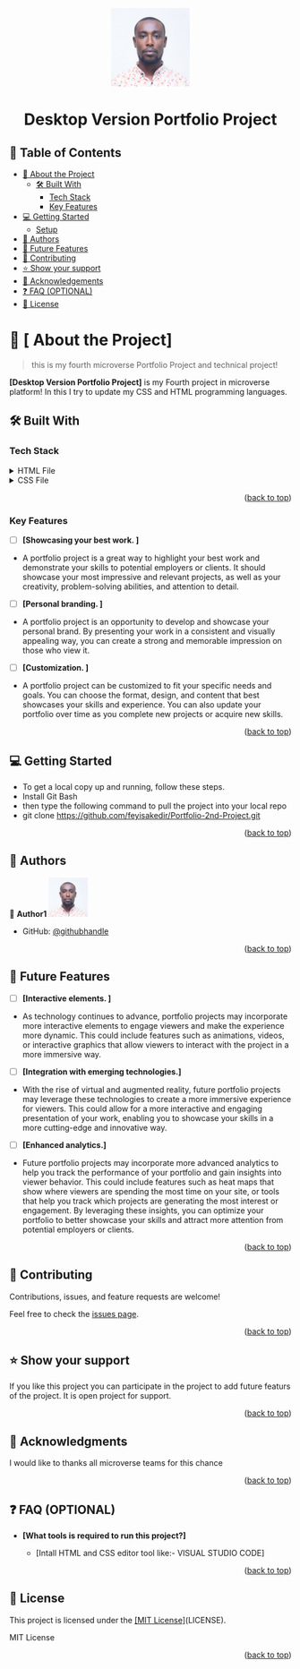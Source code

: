 <a name="readme-top"></a>
<div align="center">
  <img src="FNT_6121.JPG" alt="Hello World" width="140"  height="auto" />
  <br/>
  <h1> Desktop Version Portfolio Project</h1>
</div>

## 📗 Table of Contents

- [📖 About the Project](#about-project)
  - [🛠 Built With](#built-with)
    - [Tech Stack](#tech-stack)
    - [Key Features](#key-features)
- [💻 Getting Started](#getting-started)
  - [Setup](#setup)
- [👥 Authors](#authors)
- [🔭 Future Features](#future-features)
- [🤝 Contributing](#contributing)
- [⭐️ Show your support](#support)
- [🙏 Acknowledgements](#acknowledgements)
- [❓ FAQ (OPTIONAL)](#faq)
- [📝 License](#license)


# 📖 [ About the Project] <a name="about-project"></a>
> this is my fourth microverse Portfolio Project and technical project!

**[Desktop Version Portfolio Project]** is my Fourth project in microverse platform! In this I try to update my CSS and HTML programming languages. 

## 🛠 Built With <a name="built-with"></a>

### Tech Stack <a name="tech-stack"></a>

<details>
  <summary>HTML File</summary>
  <ul>
    <li><a href="https://github.com/feyisakedir/Portfolio-2nd-Project/blob/Desktop-Version/index.html">index.html</a></li>
  </ul>
</details>
<details>
  <summary>CSS File</summary>
  <ul>
    <li><a href="https://github.com/feyisakedir/Portfolio-2nd-Project/blob/Desktop-Version/styles.css">style.css</a></li>
  </ul>
</details>
<p align="right">(<a href="#readme-top">back to top</a>)</p>

### Key Features <a name="key-features"></a>

- [ ] **[Showcasing your best work. ]**
- A portfolio project is a great way to highlight your best work and demonstrate your skills to potential employers or clients. It should showcase your most impressive and relevant projects, as well as your creativity, problem-solving abilities, and attention to detail.
- [ ] **[Personal branding. ]**
- A portfolio project is an opportunity to develop and showcase your personal brand. By presenting your work in a consistent and visually appealing way, you can create a strong and memorable impression on those who view it.
- [ ] **[Customization. ]**
- A portfolio project can be customized to fit your specific needs and goals. You can choose the format, design, and content that best showcases your skills and experience. You can also update your portfolio over time as you complete new projects or acquire new skills.
<p align="right">(<a href="#readme-top">back to top</a>)</p>

## 💻 Getting Started <a name="getting-started"></a>

- To get a local copy up and running, follow these steps.
- Install Git Bash
- then type the following command to pull the project into your local repo
- git clone https://github.com/feyisakedir/Portfolio-2nd-Project.git

<p align="right">(<a href="#readme-top">back to top</a>)</p>

## 👥 Authors <a name="authors"></a>

👤 **Author1**
<img src="FNT_6121.JPG" alt="Feyisa Kedir " width="70"  height="auto" /></div>
- GitHub: [@githubhandle](https://github.com/feyisakedir)

<p align="right">(<a href="#readme-top">back to top</a>)</p>

## 🔭 Future Features <a name="future-features"></a>

- [ ] **[Interactive elements. ]**
- As technology continues to advance, portfolio projects may incorporate more interactive elements to engage viewers and make the experience more dynamic. This could include features such as animations, videos, or interactive graphics that allow viewers to interact with the project in a more immersive way.

- [ ] **[Integration with emerging technologies.]**
- With the rise of virtual and augmented reality, future portfolio projects may leverage these technologies to create a more immersive experience for viewers. This could allow for a more interactive and engaging presentation of your work, enabling you to showcase your skills in a more cutting-edge and innovative way.
- [ ] **[Enhanced analytics.]**
- Future portfolio projects may incorporate more advanced analytics to help you track the performance of your portfolio and gain insights into viewer behavior. This could include features such as heat maps that show where viewers are spending the most time on your site, or tools that help you track which projects are generating the most interest or engagement. By leveraging these insights, you can optimize your portfolio to better showcase your skills and attract more attention from potential employers or clients.
<p align="right">(<a href="#readme-top">back to top</a>)</p>

## 🤝 Contributing <a name="contributing"></a>

Contributions, issues, and feature requests are welcome!

Feel free to check the [issues page](../../issues/).

<p align="right">(<a href="#readme-top">back to top</a>)</p>

## ⭐️ Show your support <a name="support"></a>

If you like this project you can participate in the project to add future featurs of the project.
It is open project for support.

<p align="right">(<a href="#readme-top">back to top</a>)</p>

## 🙏 Acknowledgments <a name="acknowledgements"></a>

I would like to thanks all microverse teams for this chance

<p align="right">(<a href="#readme-top">back to top</a>)</p>

## ❓ FAQ (OPTIONAL) <a name="faq"></a>

- **[What tools is required to run this project?]**

  - [Intall HTML and CSS editor tool like:- VISUAL STUDIO CODE]

<p align="right">(<a href="#readme-top">back to top</a>)</p>

## 📝 License <a name="license"></a>

This project is licensed under the <a href="https://github.com/feyisakedir/Portfolio-2nd-Project/blob/main/LICENSE">[MIT License]</a>(LICENSE).

MIT License

<p align="right">(<a href="#readme-top">back to top</a>)</p>

